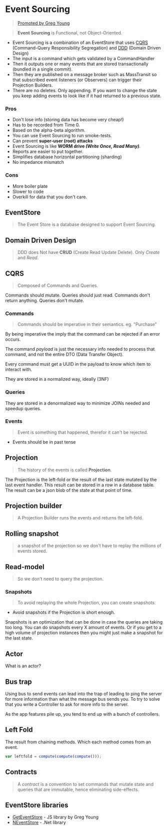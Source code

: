 # Event Sourcing
 
> [Promoted by Greg Young](https://cqrs.files.wordpress.com/2010/11/cqrs_documents.pdf)

> **Event Sourcing** is Functional, not Object-Oriented.

- Event Sourcing is a combination of an EventStore that uses [CQRS](https://en.wikipedia.org/wiki/Command%E2%80%93query_separation) (Command-Query Responsibility Segregation) and [DDD](https://en.wikipedia.org/wiki/Domain-driven_design) (Domain Driven Design)
- The input is a command which gets validated by a CommandHandler
- Then it outputs one or many events that are stored transactionally (bundled in a single commit).
- Then they are published on a message broker such as MassTransit so that subscribed event listeners (or Observers) can trigger their Projection Builders.
- There are no deletes. Only appending. If you want to change the state you keep adding events to look like if it had returned to a previous state.


### Pros

- Don't lose info (storing data has become very cheap!)
- Has to be recorded from Time 0.
- Based on the alpha-beta algorithm.
- You can use Event Sourcing to run smoke-tests.
- Can prevent **super-user (root) attacks**
- Event Sourcing is like **WORM drive *(Write Once, Read Many)***.
- Reports are easier to put together.
- Simplifies database horizontal partitioning (sharding) 
- No impedance mismatch

### Cons

- More boiler plate
- Slower to code
- Overkill for data that you don't care.

## EventStore

> The Event Store is a database designed to support Event Sourcing.

## Domain Driven Design

> DDD does Not have **CRUD** (Create Read Update Delete). Only *Create* and *Read*.

## CQRS

> Composed of Commands and Queries.

Commands should mutate. Queries should just read. Commands don't return anything. Queries don't mutate.

### Commands
> Commands should be imperative in their semantics. eg. "Purchase"

By being imperative the imply that the command can be rejected if an error occurs.

The command *payload* is just the necessary info needed to process that command, and not the entire DTO (Data Transfer Object).

Every command must get a UUID in the payload to know which item to interact with.

They are stored in a normalized way, ideally (3NF)

### Queries

They are stored in a denormalized way to minimize JOINs needed and speedup queries.

### Events

> Event is something that happened, therefor it can't be rejected.

- Events should be in past tense

## Projection

> The history of the events is called **Projection**.

The Projection is the left-fold or the result of the last state mutated by the last event handler. This result can be stored in a row in a database table. The result can be a json blob of the state at that point of time.

## Projection builder

> A Projection Builder runs the events and returns the left-fold.

## Rolling snapshot

> a snapshot of the projection so we don't have to replay the millions of events stored.


## Read-model 

> So we don't need to query the projection.


### Snapshots

> To avoid replaying the whole Projection, you can create snapshots.

- Avoid snapshots if the Projection is short enough.

Snapshots is an optimization that can be done in case the queries are taking too long. You can do snapshots every X amount of events. Or if you get to a high volume of projection instances then you might just make a snapshot for the last state.



## Actor

What is an actor?

## Bus trap

Using bus to send events can lead into the trap of leading to ping the server for more information than what the message bus sends you. To try to solve that you write a Controller to ask for more info to the server.

As the app features pile up, you tend to end up with a bunch of controllers.


## Left Fold

The result from chaining methods.
Which each method comes from an event.

```javascript
var leftfold = compute(compute(compute()));
```

## Contracts

> A *contract* is a convention to set commands that mutate state and queries that are immutable, hence eliminating side-effects.


## EventStore libraries

- [GetEventStore](https://geteventstore.com/) - JS library by Greg Young
- [NEventStore](https://github.com/NEventStore/NEventStore) - .Net library
